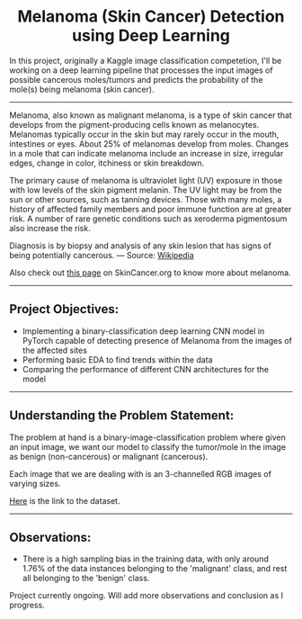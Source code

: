 <h1 align = 'center'> Melanoma (Skin Cancer) Detection using Deep Learning</h1>

In this project, originally a Kaggle image classification competetion, I'll be working on a deep learning pipeline that processes the input images of possible cancerous moles/tumors and predicts the probability of the mole(s) being melanoma (skin cancer). 

---

 Melanoma, also known as malignant melanoma, is a type of skin cancer that develops from the pigment-producing cells known as melanocytes. Melanomas typically occur in the skin but may rarely occur in the mouth, intestines or eyes. About 25% of melanomas develop from moles. Changes in a mole that can indicate melanoma include an increase in size, irregular edges, change in color, itchiness or skin breakdown.  
 
The primary cause of melanoma is ultraviolet light (UV) exposure in those with low levels of the skin pigment melanin. The UV light may be from the sun or other sources, such as tanning devices. Those with many moles, a history of affected family members and poor immune function are at greater risk. A number of rare genetic conditions such as xeroderma pigmentosum also increase the risk.

Diagnosis is by biopsy and analysis of any skin lesion that has signs of being potentially cancerous. 
— Source: [Wikipedia](https://en.wikipedia.org/wiki/Melanoma#:~:text=Melanoma%2C%20also%20known%20as%20malignant,or%20eye%20(uveal%20melanoma).)

Also check out [this page](https://www.skincancer.org/skin-cancer-information/melanoma/) on SkinCancer.org to know more about melanoma.

---
<h2>Project Objectives:</h2>

* Implementing a binary-classification deep learning CNN model in PyTorch capable of detecting presence of Melanoma from the images of the affected sites
* Performing basic EDA to find trends within the data
* Comparing the performance of different CNN architectures for the model

---

<h2>Understanding the Problem Statement:</h2>

The problem at hand is a binary-image-classification problem where given an input image, we want our model to classify the tumor/mole in the image as benign (non-cancerous) or malignant (cancerous).

Each image that we are dealing with is an 3-channelled RGB images of varying sizes. 

[Here](https://www.kaggle.com/c/siim-isic-melanoma-classification/data) is the link to the dataset.

---

<h2>Observations:</h2>

* There is a high sampling bias in the training data, with only around 1.76% of the data instances belonging to the 'malignant' class, and rest all belonging to the 'benign' class.

Project currently ongoing. Will add more observations and conclusion as I progress.

